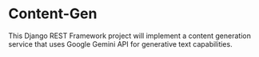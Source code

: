 # Content-Gen
This Django REST Framework project will implement a content generation service that uses Google Gemini API for generative text capabilities.
